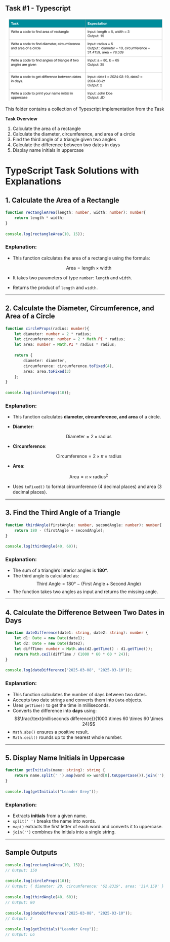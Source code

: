 ## Task #1 - Typescript

![task](https://raw.githubusercontent.com/Virtuozs/WDC03-Assignment-1/main/assets/task_img.png)

This folder contains a collection of Typescript implementation from the Task

**Task Overview**

1. Calculate the area of a rectangle
2. Calculate the diameter, circumference, and area of a circle
3. Find the third angle of a triangle given two angles
4. Calculate the difference between two dates in days
5. Display name initials in uppercase

# TypeScript Task Solutions with Explanations

## 1. Calculate the Area of a Rectangle
```typescript
function rectangleArea(length: number, width: number): number{
    return length * width;
}

console.log(rectangleArea(10, 15));
```
### Explanation:
- This function calculates the area of a rectangle using the formula:

  $$\text{Area} = \text{length} \times \text{width}$$

- It takes two parameters of type `number`: `length` and `width`.
- Returns the product of `length` and `width`.

---

## 2. Calculate the Diameter, Circumference, and Area of a Circle
```typescript
function circleProps(radius: number){
    let diameter: number = 2 * radius;
    let circumference: number = 2 * Math.PI * radius;
    let area: number = Math.PI * radius * radius;

    return {
        diameter: diameter,
        circumference: circumference.toFixed(4),
        area: area.toFixed(3)
    };
}

console.log(circleProps(10));
```
### Explanation:
- This function calculates **diameter, circumference, and area** of a circle.
- **Diameter**:  

  $$\text{Diameter} = 2 \times \text{radius}$$

- **Circumference**:  
  
  $$\text{Circumference} = 2 \times \pi \times \text{radius}$$

- **Area**:  
  
  $$\text{Area} = \pi \times \text{radius}^2$$

- Uses `toFixed()` to format circumference (4 decimal places) and area (3 decimal places).

---

## 3. Find the Third Angle of a Triangle
```typescript
function thirdAngle(firstAngle: number, secondAngle: number): number{
    return 180 - (firstAngle + secondAngle);
}

console.log(thirdAngle(40, 60));
```
### Explanation:
- The sum of a triangle’s interior angles is **180°**.
- The third angle is calculated as:
  $$\text{Third Angle} = 180° - (\text{First Angle} + \text{Second Angle})$$
- The function takes two angles as input and returns the missing angle.

---

## 4. Calculate the Difference Between Two Dates in Days
```typescript
function dateDifference(date1: string, date2: string): number {
    let d1: Date = new Date(date1);
    let d2: Date = new Date(date2);
    let diffTime: number = Math.abs(d2.getTime() - d1.getTime());
    return Math.ceil(diffTime / (1000 * 60 * 60 * 24)); 
}

console.log(dateDifference("2025-03-08", "2025-03-10"));
```
### Explanation:
- This function calculates the number of days between two dates.
- Accepts two date strings and converts them into `Date` objects.
- Uses `getTime()` to get the time in milliseconds.
- Converts the difference into **days** using:
  $$\frac{\text{milliseconds difference}}{1000 \times 60 \times 60 \times 24}$$
- `Math.abs()` ensures a positive result.
- `Math.ceil()` rounds up to the nearest whole number.

---

## 5. Display Name Initials in Uppercase
```typescript
function getInitials(name: string): string {
    return name.split(' ').map(word => word[0].toUpperCase()).join('');
}

console.log(getInitials("Leander Grey"));
```
### Explanation:
- Extracts **initials** from a given name.
- `split(' ')` breaks the name into words.
- `map()` extracts the first letter of each word and converts it to uppercase.
- `join('')` combines the initials into a single string.

---

## Sample Outputs
```typescript
console.log(rectangleArea(10, 15)); 
// Output: 150

console.log(circleProps(10)); 
// Output: { diameter: 20, circumference: '62.8319', area: '314.159' }

console.log(thirdAngle(40, 60)); 
// Output: 80

console.log(dateDifference("2025-03-08", "2025-03-10")); 
// Output: 2

console.log(getInitials("Leander Grey")); 
// Output: LG
```
